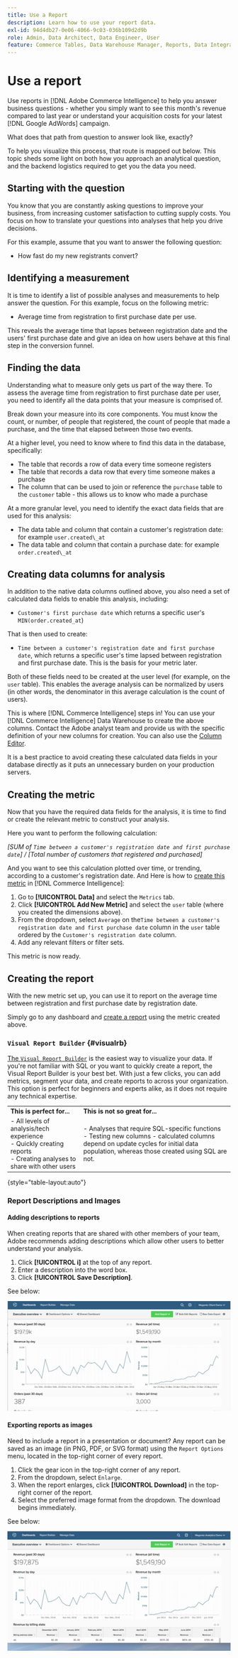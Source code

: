 ```yaml
---
title: Use a Report
description: Learn how to use your report data.
exl-id: 94d4db27-0e06-4066-9c03-036b109d2d9b
role: Admin, Data Architect, Data Engineer, User
feature: Commerce Tables, Data Warehouse Manager, Reports, Data Integration
---
```

# Use a report

Use reports in [!DNL Adobe Commerce Intelligence] to help you answer business questions - whether you simply want to see this month's revenue compared to last year or understand your acquisition costs for your latest [!DNL Google AdWords] campaign.

What does that path from question to answer look like, exactly?

To help you visualize this process, that route is mapped out below. This topic sheds some light on both how you approach an analytical question, and the backend logistics required to get you the data you need.

## Starting with the question

You know that you are constantly asking questions to improve your business, from increasing customer satisfaction to cutting supply costs. You focus on how to translate your questions into analyses that help you drive decisions.

For this example, assume that you want to answer the following question:

* How fast do my new registrants convert?

## Identifying a measurement

It is time to identify a list of possible analyses and measurements to help answer the question. For this example, focus on the following metric:

* Average time from registration to first purchase date per use.

This reveals the average time that lapses between registration date and the users' first purchase date and give an idea on how users behave at this final step in the conversion funnel.

## Finding the data

Understanding what to measure only gets us part of the way there. To assess the average time from registration to first purchase date per user, you need to identify all the data points that your measure is comprised of.

Break down your measure into its core components. You must know the count, or number, of people that registered, the count of people that made a purchase, and the time that elapsed between those two events.

At a higher level, you need to know where to find this data in the database, specifically:

* The table that records a row of data every time someone registers
* The table that records a data row that every time someone makes a purchase
* The column that can be used to join or reference the `purchase` table to the `customer` table - this allows us to know who made a purchase

At a more granular level, you need to identify the exact data fields that are used for this analysis:

* The data table and column that contain a customer's registration date: for example `user.created\_at`
* The data table and column that contain a purchase date: for example `order.created\_at`

## Creating data columns for analysis

In addition to the native data columns outlined above, you also need a set of calculated data fields to enable this analysis, including:

* `Customer's first purchase date` which returns a specific user's `MIN(order.created_at`)

That is then used to create:

* `Time between a customer's registration date and first purchase date`, which returns a specific user's time lapsed between registration and first purchase date. This is the basis for your metric later.

Both of these fields need to be created at the user level (for example, on the `user` table). This enables the average analysis can be normalized by users (in other words, the denominator in this average calculation is the count of users).

This is where [!DNL Commerce Intelligence] steps in! You can use your [!DNL Commerce Intelligence] Data Warehouse to create the above columns. Contact the Adobe analyst team and provide us with the specific definition of your new columns for creation. You can also use the [Column Editor](../../data-analyst/data-warehouse-mgr/creating-calculated-columns.md).

It is a best practice to avoid creating these calculated data fields in your database directly as it puts an unnecessary burden on your production servers.

## Creating the metric

Now that you have the required data fields for the analysis, it is time to find or create the relevant metric to construct your analysis.

Here you want to perform the following calculation:


_[SUM of `Time between a customer's registration date and first purchase date`] / [Total number of customers that registered and purchased]_

And you want to see this calculation plotted over time, or trending, according to a customer's registration date. And Here is how to [create this metric](../../data-user/reports/ess-manage-data-metrics.md) in [!DNL Commerce Intelligence]:

1. Go to **[!UICONTROL Data]** and select the `Metrics` tab.
1. Click **[!UICONTROL Add New Metric]** and select the `user` table (where you created the dimensions above).
1. From the dropdown, select `Average` on the`Time between a customer's registration date and first purchase date` column in the `user` table ordered by the `Customer's registration date`  column.
1. Add any relevant filters or filter sets.

This metric is now ready.

## Creating the report

With the new metric set up, you can use it to report on the average time between registration and first purchase date by registration date.

Simply go to any dashboard and [create a report](../../data-user/reports/ess-manage-data-metrics.md) using the metric created above.

### `Visual Report Builder` {#visualrb}

[The `Visual Report Builder`](../../data-user/reports/ess-rpt-build-visual.md) is the easiest way to visualize your data. If you're not familiar with SQL or you want to quickly create a report, the Visual Report Builder is your best bet. With just a few clicks, you can add metrics, segment your data, and create reports to across your organization. This option is perfect for beginners and experts alike, as it does not require any technical expertise.

|||
|--- |--- |
|**This is perfect for...**|**This is not so great for...**|
| - All levels of analysis/tech experience<br>- Quickly creating reports<br>- Creating analyses to share with other users | - Analyses that require SQL-specific functions<br>- Testing new columns - calculated columns depend on update cycles for initial data population, whereas those created using SQL are not.|

{style="table-layout:auto"}

### Report Descriptions and Images

#### Adding descriptions to reports

When creating reports that are shared with other members of your team, Adobe recommends adding descriptions which allow other users to better understand your analysis.

1. Click **[!UICONTROL i]** at the top of any report.
1. Enter a description into the word box.
1. Click **[!UICONTROL Save Description]**.

See below:

![Chart Description](../../assets/Chart_Description.gif)

#### Exporting reports as images

Need to include a report in a presentation or document? Any report can be saved as an image (in PNG, PDF, or SVG format) using the `Report Options` menu, located in the top-right corner of every report.

1. Click the gear icon in the top-right corner of any report.
1. From the dropdown, select `Enlarge`.
1. When the report enlarges, click **[!UICONTROL Download]** in the top-right corner of the report.
1. Select the preferred image format from the dropdown. The download begins immediately.

See below:

![](../../assets/exp-rep-as-image.gif)

